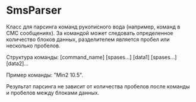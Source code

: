 # SmsParser
Класс для парсинга команд рукописного вода (например, команд в СМС сообщениях).
За командой может следовать определенное количество блоков данных, разделителем является пробел или несколько пробелов.

Структура команды: [command_name] [spases...] [data1] [spases...] [data2]... 

Пример команды: "Min2 10.5".

Результат парсинга не зависит от количества пробелов после команды и пробелов между блоками данных.
